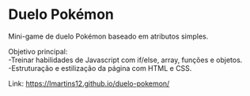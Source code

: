 # Duelo Pokémon

Mini-game de duelo Pokémon baseado em atributos simples. 

Objetivo principal: <br>
-Treinar habilidades de Javascript com if/else, array, funções e objetos. 
<br>
-Estruturação e estilização da página com HTML e CSS.

Link: https://lmartins12.github.io/duelo-pokemon/
